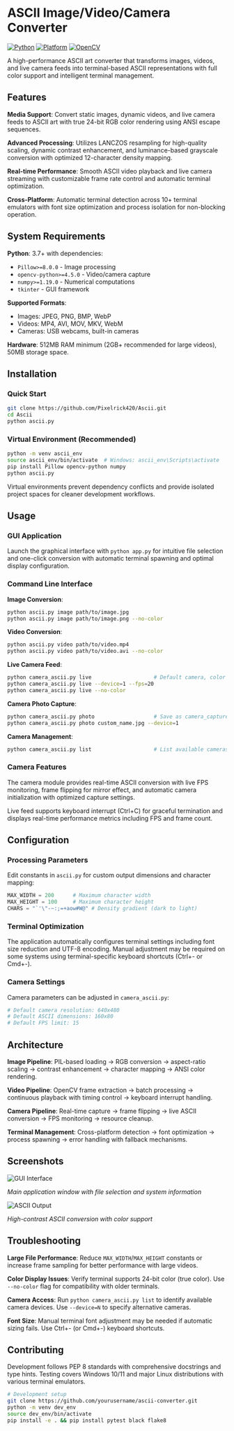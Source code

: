 # ASCII Image/Video/Camera Converter

[![Python](https://img.shields.io/badge/Python-3.7+-blue.svg)](https://www.python.org/downloads/)
[![Platform](https://img.shields.io/badge/Platform-Windows%20%7C%20Linux-lightgrey.svg)](https://github.com)
[![OpenCV](https://img.shields.io/badge/OpenCV-4.0+-red.svg)](https://opencv.org/)

A high-performance ASCII art converter that transforms images, videos, and live camera feeds into terminal-based ASCII representations with full color support and intelligent terminal management.

## Features

**Media Support**: Convert static images, dynamic videos, and live camera feeds to ASCII art with true 24-bit RGB color rendering using ANSI escape sequences.

**Advanced Processing**: Utilizes LANCZOS resampling for high-quality scaling, dynamic contrast enhancement, and luminance-based grayscale conversion with optimized 12-character density mapping.

**Real-time Performance**: Smooth ASCII video playback and live camera streaming with customizable frame rate control and automatic terminal optimization.

**Cross-Platform**: Automatic terminal detection across 10+ terminal emulators with font size optimization and process isolation for non-blocking operation.

## System Requirements

**Python**: 3.7+ with dependencies:
- `Pillow>=8.0.0` - Image processing
- `opencv-python>=4.5.0` - Video/camera capture
- `numpy>=1.19.0` - Numerical computations
- `tkinter` - GUI framework

**Supported Formats**:
- Images: JPEG, PNG, BMP, WebP
- Videos: MP4, AVI, MOV, MKV, WebM
- Cameras: USB webcams, built-in cameras

**Hardware**: 512MB RAM minimum (2GB+ recommended for large videos), 50MB storage space.

## Installation

### Quick Start
```bash
git clone https://github.com/Pixelrick420/Ascii.git
cd Ascii
python ascii.py
```

### Virtual Environment (Recommended)
```bash
python -m venv ascii_env
source ascii_env/bin/activate  # Windows: ascii_env\Scripts\activate
pip install Pillow opencv-python numpy
python ascii.py
```

Virtual environments prevent dependency conflicts and provide isolated project spaces for cleaner development workflows.

## Usage

### GUI Application
Launch the graphical interface with `python app.py` for intuitive file selection and one-click conversion with automatic terminal spawning and optimal display configuration.

### Command Line Interface

**Image Conversion**:
```bash
python ascii.py image path/to/image.jpg
python ascii.py image path/to/image.png --no-color
```

**Video Conversion**:
```bash
python ascii.py video path/to/video.mp4
python ascii.py video path/to/video.avi --no-color
```

**Live Camera Feed**:
```bash
python camera_ascii.py live                    # Default camera, color
python camera_ascii.py live --device=1 --fps=20
python camera_ascii.py live --no-color
```

**Camera Photo Capture**:
```bash
python camera_ascii.py photo                   # Save as camera_capture.jpg
python camera_ascii.py photo custom_name.jpg --device=1
```

**Camera Management**:
```bash
python camera_ascii.py list                    # List available cameras
```

### Camera Features

The camera module provides real-time ASCII conversion with live FPS monitoring, frame flipping for mirror effect, and automatic camera initialization with optimized capture settings.

Live feed supports keyboard interrupt (Ctrl+C) for graceful termination and displays real-time performance metrics including FPS and frame count.

## Configuration

### Processing Parameters
Edit constants in `ascii.py` for custom output dimensions and character mapping:
```python
MAX_WIDTH = 200      # Maximum character width
MAX_HEIGHT = 100     # Maximum character height
CHARS = "`'\"-~:;=+aow#W@" # Density gradient (dark to light)
```

### Terminal Optimization
The application automatically configures terminal settings including font size reduction and UTF-8 encoding. Manual adjustment may be required on some systems using terminal-specific keyboard shortcuts (Ctrl+- or Cmd+-).

### Camera Settings
Camera parameters can be adjusted in `camera_ascii.py`:
```python
# Default camera resolution: 640x480
# Default ASCII dimensions: 160x80
# Default FPS limit: 15
```

## Architecture

**Image Pipeline**: PIL-based loading → RGB conversion → aspect-ratio scaling → contrast enhancement → character mapping → ANSI color rendering.

**Video Pipeline**: OpenCV frame extraction → batch processing → continuous playback with timing control → keyboard interrupt handling.

**Camera Pipeline**: Real-time capture → frame flipping → live ASCII conversion → FPS monitoring → resource cleanup.

**Terminal Management**: Cross-platform detection → font optimization → process spawning → error handling with fallback mechanisms.

## Screenshots

![GUI Interface](https://github.com/user-attachments/assets/7bd44b7b-31d3-4bff-87a9-8dcda398f067)

*Main application window with file selection and system information*

![ASCII Output](https://github.com/user-attachments/assets/d1b5fe7e-6d5f-482e-b639-7f45a0c2c4a0)

*High-contrast ASCII conversion with color support*

## Troubleshooting

**Large File Performance**: Reduce `MAX_WIDTH`/`MAX_HEIGHT` constants or increase frame sampling for better performance with large videos.

**Color Display Issues**: Verify terminal supports 24-bit color (true color). Use `--no-color` flag for compatibility with older terminals.

**Camera Access**: Run `python camera_ascii.py list` to identify available camera devices. Use `--device=N` to specify alternative cameras.

**Font Size**: Manual terminal font adjustment may be needed if automatic sizing fails. Use Ctrl+- (or Cmd+-) keyboard shortcuts.

## Contributing

Development follows PEP 8 standards with comprehensive docstrings and type hints. Testing covers Windows 10/11 and major Linux distributions with various terminal emulators.

```bash
# Development setup
git clone https://github.com/yourusername/ascii-converter.git
python -m venv dev_env
source dev_env/bin/activate
pip install -e . && pip install pytest black flake8
```

